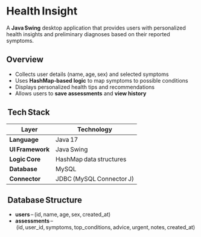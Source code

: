 # Health Insight 

A **Java Swing** desktop application that provides users with personalized health insights and preliminary diagnoses based on their reported symptoms.

## Overview
- Collects user details (name, age, sex) and selected symptoms  
- Uses **HashMap‑based logic** to map symptoms to possible conditions  
- Displays personalized health tips and recommendations  
- Allows users to **save assessments** and **view history**  

##  Tech Stack
| Layer | Technology |
|--------|-------------|
| **Language** | Java 17 |
| **UI Framework** | Java Swing |
| **Logic Core** | HashMap data structures |
| **Database** | MySQL |
| **Connector** | JDBC (MySQL Connector J) |

##  Database Structure
- **users** – (id, name, age, sex, created_at)  
- **assessments** – (id, user_id, symptoms, top_conditions, advice, urgent, notes, created_at)



